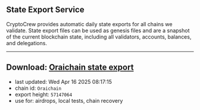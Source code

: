 ## State Export Service
CryptoCrew provides automatic daily state exports for all chains we validate. State export files can be used as genesis files and are a snapshot of the current blockchain state, including all validators, accounts, balances, and delegations.

---
**Download: [Oraichain state export](https://ccv-s3.nbg1.your-objectstorage.com/SERVICE/oraichain/Oraichain_export_57147064.json)**
---

- last updated: Wed Apr 16 2025 08:17:15
- chain id: `Oraichain`
- export height: `57147064`
- use for: airdrops, local tests, chain recovery
